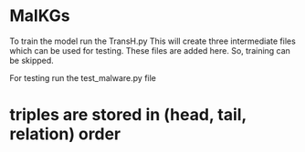 # MalKGs

To train the model run the TransH.py
This will create three intermediate files which can be used for testing.
These files are added here. So, training can be skipped.

For testing run the test_malware.py file

# triples are stored in (head, tail, relation) order
